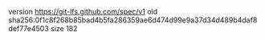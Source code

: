 version https://git-lfs.github.com/spec/v1
oid sha256:0f1c8f268b85bad4b5fa286359ae6d474d99e9a37d34d489b4daf8def77e4503
size 182
